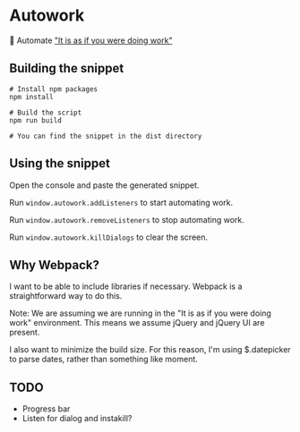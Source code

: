 # Autowork

🤖 Automate ["It is as if you were doing work"](https://pippinbarr.github.io/itisasifyouweredoingwork/)

## Building the snippet

```
# Install npm packages
npm install

# Build the script
npm run build

# You can find the snippet in the dist directory
```

## Using the snippet

Open the console and paste the generated snippet.

Run `window.autowork.addListeners` to start automating work.

Run `window.autowork.removeListeners` to stop automating work.

Run `window.autowork.killDialogs` to clear the screen.

## Why Webpack?

I want to be able to include libraries if necessary. Webpack is a straightforward way to do this. 

Note: We are assuming we are running in the "It is as if you were doing work" environment. This means we assume jQuery and jQuery UI are present.

I also want to minimize the build size. For this reason, I'm using $.datepicker to parse dates, rather than something like moment.

## TODO

- Progress bar
- Listen for dialog and instakill?
